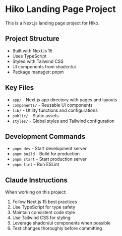 # Hiko Landing Page Project

This is a Next.js landing page project for Hiko.

## Project Structure
- Built with Next.js 15
- Uses TypeScript
- Styled with Tailwind CSS
- UI components from shadcn/ui
- Package manager: pnpm

## Key Files
- `app/` - Next.js app directory with pages and layouts
- `components/` - Reusable UI components
- `lib/` - Utility functions and configurations
- `public/` - Static assets
- `styles/` - Global styles and Tailwind configuration

## Development Commands
- `pnpm dev` - Start development server
- `pnpm build` - Build for production
- `pnpm start` - Start production server
- `pnpm lint` - Run ESLint

## Claude Instructions
When working on this project:
1. Follow Next.js 15 best practices
2. Use TypeScript for type safety
3. Maintain consistent code style
4. Use Tailwind CSS for styling
5. Leverage shadcn/ui components when possible
6. Test changes thoroughly before committing 